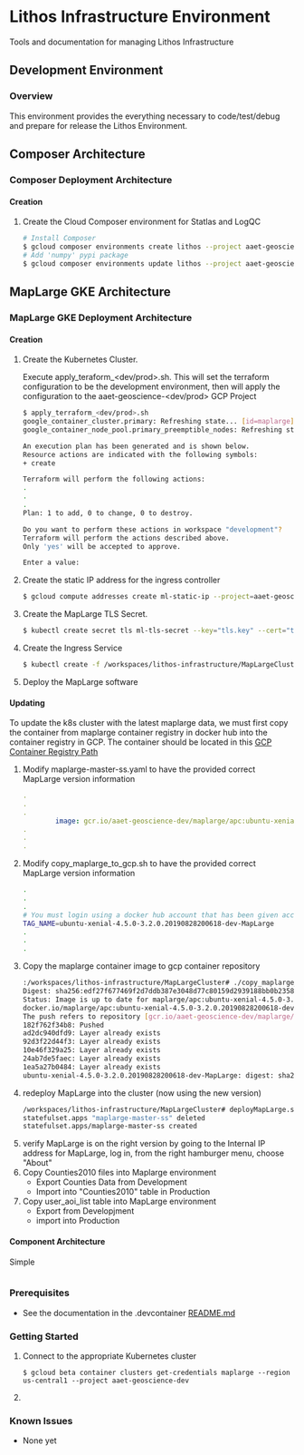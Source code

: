 # Lithos Infrastructure Environment
Tools and documentation for managing Lithos Infrastructure

## Development Environment
### Overview
This environment provides the everything necessary to code/test/debug and prepare for release the Lithos Environment.

## Composer Architecture
### Composer Deployment Architecture
#### Creation
1) Create the Cloud Composer environment for Statlas and LogQC
    ```bash
    # Install Composer
    $ gcloud composer environments create lithos --project aaet-geoscience-prod --location us-central1 --zone us-central1-a --python-version 3 --machine-type n1-standard-1 --node-count 3
    # Add 'numpy' pypi package
    $ gcloud composer environments update lithos --project aaet-geoscience-prod --location us-central1  --update-pypi-package numpy 
    ```


## MapLarge GKE Architecture
### MapLarge GKE Deployment Architecture
#### Creation
1) Create the Kubernetes Cluster.

    Execute apply_teraform_<dev/prod>.sh.  This will set the terraform configuration to be the development environment, then will apply the configuration to the aaet-geoscience-<dev/prod> GCP Project
    ```bash
    $ apply_terraform_<dev/prod>.sh 
    google_container_cluster.primary: Refreshing state... [id=maplarge]
    google_container_node_pool.primary_preemptible_nodes: Refreshing state... [id=us-central1-a/maplarge/node-pool]

    An execution plan has been generated and is shown below.
    Resource actions are indicated with the following symbols:
    + create

    Terraform will perform the following actions:
    .
    .
    .
    Plan: 1 to add, 0 to change, 0 to destroy.

    Do you want to perform these actions in workspace "development"?
    Terraform will perform the actions described above.
    Only 'yes' will be accepted to approve.

    Enter a value:
    ```
1) Create the static IP address for the ingress controller
    ```bash
    $ gcloud compute addresses create ml-static-ip --project=aaet-geoscience-<dev/prod> --region=us-central1
    ```
1) Create the MapLarge TLS Secret.
    ```bash
    $ kubectl create secret tls ml-tls-secret --key="tls.key" --cert="tls.crt"
    ```
1) Create the Ingress Service
    ```bash
    $ kubectl create -f /workspaces/lithos-infrastructure/MapLargeCluster/maplarge-ingress.yaml

    ```
1) Deploy the MapLarge software
#### Updating
To update the k8s cluster with the latest maplarge data, we must first copy the container from maplarge container registry in docker hub into the container registry in GCP. The container should be located in this [GCP Container Registry Path](gcr.io/aaet-geoscience-dev/maplarge/apc)
1) Modify maplarge-master-ss.yaml to have the provided correct MapLarge version information
    ```yaml
    .
    .
    .
            image: gcr.io/aaet-geoscience-dev/maplarge/apc:ubuntu-xenial-4.5.0-3.2.0.20190828200618-dev-MapLarge
    .
    .
    .
    ```
1) Modify copy_maplarge_to_gcp.sh to have the provided correct MapLarge version information
    ```bash
    .
    .
    .
    # You must login using a docker hub account that has been given access to this repository
    TAG_NAME=ubuntu-xenial-4.5.0-3.2.0.20190828200618-dev-MapLarge
    .
    .
    .
    ```
1) Copy the maplarge container image to gcp container repository
    ```bash
    :/workspaces/lithos-infrastructure/MapLargeCluster# ./copy_maplarge_to_gcp.sh 
    Digest: sha256:edf27f677469f2d7ddb387e3048d77c80159d2939188bb0b2358e5e39c7803da
    Status: Image is up to date for maplarge/apc:ubuntu-xenial-4.5.0-3.2.0.20190828200618-dev-MapLarge
    docker.io/maplarge/apc:ubuntu-xenial-4.5.0-3.2.0.20190828200618-dev-MapLarge
    The push refers to repository [gcr.io/aaet-geoscience-dev/maplarge/apc]
    182f762f34b8: Pushed 
    ad2dc940dfd9: Layer already exists 
    92d3f22d44f3: Layer already exists 
    10e46f329a25: Layer already exists 
    24ab7de5faec: Layer already exists 
    1ea5a27b0484: Layer already exists 
    ubuntu-xenial-4.5.0-3.2.0.20190828200618-dev-MapLarge: digest: sha256:edf27f677469f2d7ddb387e3048d77c80159d2939188bb0b2358e5e39c7803da size: 1576

    ```
1) redeploy MapLarge into the cluster (now using the new version)
    ```bash
    /workspaces/lithos-infrastructure/MapLargeCluster# deployMapLarge.sh 
    statefulset.apps "maplarge-master-ss" deleted
    statefulset.apps/maplarge-master-ss created
    ```
1) verify MapLarge is on the right version by going to the Internal IP address for MapLarge, log in, from the right hamburger menu, choose "About"
1) Copy Counties2010 files into Maplarge environment
    * Export Counties Data from Development
    * Import into "Counties2010" table in Production
1) Copy user_aoi_list table into MapLarge environment
    * Export from Developjment
    * import into Production

#### Component Architecture
Simple 

```mermaid
```

### Prerequisites
* See the documentation in the .devcontainer [README.md](./.devcontainer/README.md)
### Getting Started
1) Connect to the appropriate Kubernetes cluster
   ```
   $ gcloud beta container clusters get-credentials maplarge --region us-central1 --project aaet-geoscience-dev
   ```
1)  
### Known Issues
* None yet